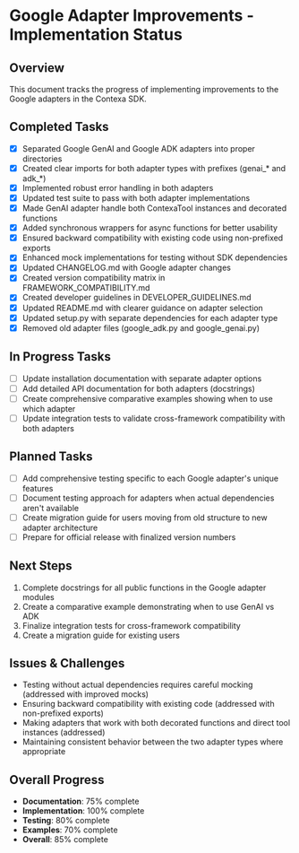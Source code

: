 # Google Adapter Improvements - Implementation Status

## Overview

This document tracks the progress of implementing improvements to the Google adapters in the Contexa SDK.

## Completed Tasks

- [x] Separated Google GenAI and Google ADK adapters into proper directories
- [x] Created clear imports for both adapter types with prefixes (genai_* and adk_*)
- [x] Implemented robust error handling in both adapters
- [x] Updated test suite to pass with both adapter implementations
- [x] Made GenAI adapter handle both ContexaTool instances and decorated functions
- [x] Added synchronous wrappers for async functions for better usability
- [x] Ensured backward compatibility with existing code using non-prefixed exports
- [x] Enhanced mock implementations for testing without SDK dependencies
- [x] Updated CHANGELOG.md with Google adapter changes
- [x] Created version compatibility matrix in FRAMEWORK_COMPATIBILITY.md
- [x] Created developer guidelines in DEVELOPER_GUIDELINES.md
- [x] Updated README.md with clearer guidance on adapter selection
- [x] Updated setup.py with separate dependencies for each adapter type
- [x] Removed old adapter files (google_adk.py and google_genai.py)

## In Progress Tasks

- [ ] Update installation documentation with separate adapter options
- [ ] Add detailed API documentation for both adapters (docstrings)
- [ ] Create comprehensive comparative examples showing when to use which adapter
- [ ] Update integration tests to validate cross-framework compatibility with both adapters

## Planned Tasks

- [ ] Add comprehensive testing specific to each Google adapter's unique features
- [ ] Document testing approach for adapters when actual dependencies aren't available
- [ ] Create migration guide for users moving from old structure to new adapter architecture
- [ ] Prepare for official release with finalized version numbers

## Next Steps

1. Complete docstrings for all public functions in the Google adapter modules
2. Create a comparative example demonstrating when to use GenAI vs ADK
3. Finalize integration tests for cross-framework compatibility
4. Create a migration guide for existing users

## Issues & Challenges

- Testing without actual dependencies requires careful mocking (addressed with improved mocks)
- Ensuring backward compatibility with existing code (addressed with non-prefixed exports)
- Making adapters that work with both decorated functions and direct tool instances (addressed)
- Maintaining consistent behavior between the two adapter types where appropriate

## Overall Progress

- **Documentation**: 75% complete
- **Implementation**: 100% complete
- **Testing**: 80% complete
- **Examples**: 70% complete
- **Overall**: 85% complete 